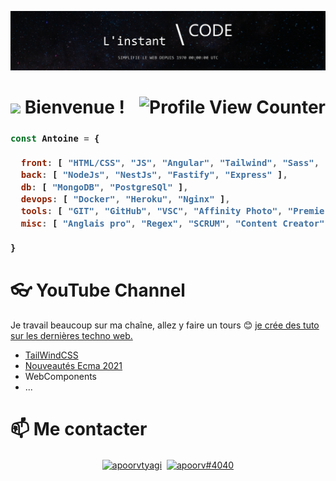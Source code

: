 ![Youtube Banner](https://github.com/Antoine-Flo/Antoine-Flo/blob/main/GH-banner.jpg?raw=true)

# <img src="https://media.giphy.com/media/hvRJCLFzcasrR4ia7z/giphy.gif" width="25px">  Bienvenue !  <div style="float: right">![Profile View Counter](https://komarev.com/ghpvc/?username=Antoine-Flo)</div>

<h3>
  
```js
const Antoine = {
    
  front: [ "HTML/CSS", "JS", "Angular", "Tailwind", "Sass", "Web Components" ],
  back: [ "NodeJs", "NestJs", "Fastify", "Express" ],
  db: [ "MongoDB", "PostgreSQl" ],
  devops: [ "Docker", "Heroku", "Nginx" ],  
  tools: [ "GIT", "GitHub", "VSC", "Affinity Photo", "Premier Pro" ],
  misc: [ "Anglais pro", "Regex", "SCRUM", "Content Creator" ],
  
}
```
</h3>

# 👓 YouTube Channel
Je travail beaucoup sur ma chaîne, allez y faire un tours 😊 [je crée des tuto sur les dernières techno web.](https://www.youtube.com/channel/UCCG1e6RTMGyd0eVbQHRPASw)

- [TailWindCSS](https://www.youtube.com/watch?v=2NT6VvfR9Hk)
- [Nouveautés Ecma 2021](https://www.youtube.com/watch?v=Ku9RK6bVbxc)
- WebComponents
- ...

# 📫 Me contacter 
<p align="center">
<a href="https://www.linkedin.com/in/antoine-flouzat/" target="blank"><img align="center" src="https://cdn.jsdelivr.net/npm/simple-icons@3.0.1/icons/linkedin.svg" alt="apoorvtyagi" height="30" width="30" /></a>&nbsp;
<a href="http://discord.com/users/rokuro#7892" target="blank"><img align="center" src="https://cdn.jsdelivr.net/npm/simple-icons@3.0.1/icons/discord.svg" alt="apoorv#4040" height="40" width="30" /></a>
</p>